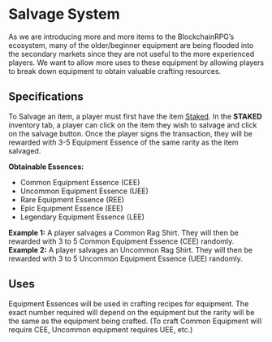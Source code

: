 # Salvage System

As we are introducing more and more items to the BlockchainRPG’s ecosystem, many of the older/beginner equipment are being flooded into the secondary markets since they are not useful to the more experienced players. We want to allow more uses to these equipment by allowing players to break down equipment to obtain valuable crafting resources.

## Specifications

To Salvage an item, a player must first have the item [Staked](./staking). In the **STAKED** inventory tab, a player can click on the item they wish to salvage and click on the salvage button. Once the player signs the transaction, they will be rewarded with 3-5 Equipment Essence of the same rarity as the item salvaged.

**Obtainable Essences:**

- Common Equipment Essence (CEE)
- Uncommon Equipment Essence (UEE)
- Rare Equipment Essence (REE)
- Epic Equipment Essence (EEE)
- Legendary Equipment Essence (LEE)

**Example 1:** A player salvages a Common Rag Shirt. They will then be rewarded with 3 to 5 Common Equipment Essence (CEE) randomly.
**Example 2:** A player salvages an Uncommon Rag Shirt. They will then be rewarded with 3 to 5 Uncommon Equipment Essence (UEE) randomly.

## Uses

Equipment Essences will be used in crafting recipes for equipment. The exact number required will depend on the equipment but the rarity will be the same as the equipment being crafted. (To craft Common Equipment will require CEE, Uncommon equipment requires UEE, etc.)
